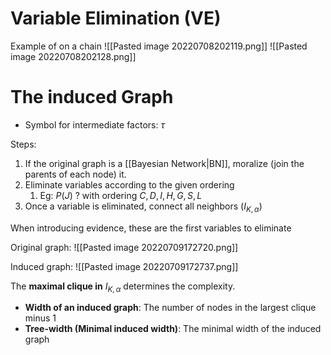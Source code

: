 # Variable Elimination (VE)

Example of on a chain
![[Pasted image 20220708202119.png]]
![[Pasted image 20220708202128.png]]

# The induced Graph
* Symbol for intermediate factors: $\tau$ 

Steps:
1. If the original graph is a [[Bayesian Network|BN]], moralize (join the parents of each node) it.
2. Eliminate variables according to the given ordering
	1. Eg: $P(J)\ ?$  with ordering $C,D,I,H,G,S,L$
3. Once a variable is eliminated, connect all neighbors ($I_{K,\alpha}$)

When introducing evidence, these are the first variables to eliminate

Original graph:
![[Pasted image 20220709172720.png]]

Induced graph:
![[Pasted image 20220709172737.png]]

The **maximal clique in** $I_{K,\alpha}$ determines the complexity.

* **Width of an induced graph**: The number of nodes in the largest clique minus $1$ 
* **Tree-width (Minimal induced width)**: The minimal width of the induced graph